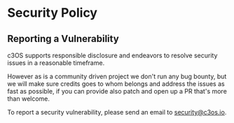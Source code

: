 # Security Policy

## Reporting a Vulnerability

c3OS supports responsible disclosure and endeavors to resolve security issues in a reasonable timeframe. 

However as is a community driven project we don't run any bug bounty, but we will make sure credits goes to whom belongs and address the issues as fast as possible, if you can provide also patch and open up a PR that's more than welcome.

To report a security vulnerability, please send an email to security@c3os.io. 